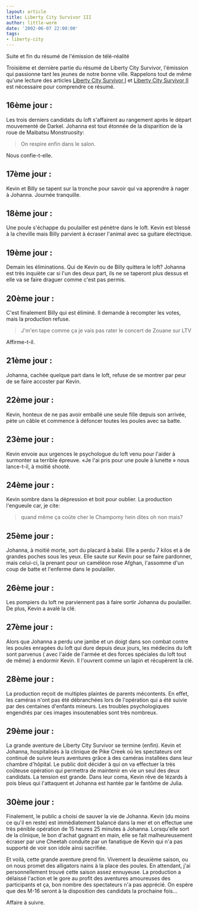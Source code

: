 ```yaml
---
layout: article
title: Liberty City Survivor III
author: little-worm
date: '2002-06-07 22:00:00'
tags:
- liberty-city
---
```


Suite et fin du résumé de l'émission de télé-réalité

Troisième et dernière partie du résumé de Liberty City Survivor, l'émission qui passionne tant les jeunes de notre bonne ville. Rappelons tout de même qu'une lecture des articles [Liberty City Survivor I](  /2002/06/04/liberty-city-survivor-i/) et [Liberty City Survivor II](  /2002/06/05/liberty-city-survivor-ii/) est nécessaire pour comprendre ce résumé.

## 16ème jour :

Les trois derniers candidats du loft s'affairent au rangement après le départ mouvementé de Darkel. Johanna est tout étonnée de la disparition de la roue de Maibatsu Monstruosity:

> On respire enfin dans le salon.

Nous confie-t-elle.

## 17ème jour :

Kevin et Billy se tapent sur la tronche pour savoir qui va apprendre à nager à Johanna. Journée tranquille.

## 18ème jour :

Une poule s'échappe du poulailler est pénètre dans le loft. Kevin est blessé à la cheville mais Billy parvient à écraser l'animal avec sa guitare électrique.

## 19ème jour :

Demain les éliminations. Qui de Kevin ou de Billy quittera le loft? Johanna est très inquiète car si l'un des deux part, ils ne se taperont plus dessus et elle va se faire draguer comme c'est pas permis.

## 20ème jour :

C'est finalement Billy qui est éliminé. Il demande à recompter les votes, mais la production refuse.

> J'm'en tape comme ça je vais pas rater le concert de Zouane sur LTV

Affirme-t-il.

## 21ème jour :

Johanna, cachée quelque part dans le loft, refuse de se montrer par peur de se faire accoster par Kevin.

## 22ème jour :

Kevin, honteux de ne pas avoir emballé une seule fille depuis son arrivée, pète un câble et commence à défoncer toutes les poules avec sa batte.

## 23ème jour :

Kevin envoie aux urgences le psychologue du loft venu pour l'aider à surmonter sa terrible épreuve. «Je l'ai pris pour une poule à lunette » nous lance-t-il, à moitié shooté.

## 24ème jour :

Kevin sombre dans la dépression et boit pour oublier. La production l'engueule car, je cite:

> quand même ça coûte cher le Champomy hein dites oh non mais?

## 25ème jour :

Johanna, à moitié morte, sort du placard à balai. Elle a perdu 7 kilos et à de grandes poches sous les yeux. Elle saute sur Kevin pour se faire pardonner, mais celui-ci, la prenant pour un caméléon rose Afghan, l'assomme d'un coup de batte et l'enferme dans le poulailler.

## 26ème jour :

Les pompiers du loft ne parviennent pas à faire sortir Johanna du poulailler. De plus, Kevin a avalé la clé.

## 27ème jour :

Alors que Johanna a perdu une jambe et un doigt dans son combat contre les poules enragées du loft qui dure depuis deux jours, les médecins du loft sont parvenus ( avec l'aide de l'armée et des forces spéciales du loft tout de même) à endormir Kevin. Il l'ouvrent comme un lapin et récupèrent la clé.

## 28ème jour :

La production reçoit de multiples plaintes de parents mécontents. En effet, les caméras n'ont pas été débranchées lors de l'opération qui a été suivie par des centaines d'enfants mineurs. Les troubles psychologiques engendrés par ces images insoutenables sont très nombreux.

## 29ème jour :

La grande aventure de Liberty City Survivor se termine (enfin). Kevin et Johanna, hospitalisés à la clinique de Pike Creek où les spectateurs ont continué de suivre leurs aventures grâce à des caméras installées dans leur chambre d'hôpital. Le public doit décider à qui on va effectuer la très coûteuse opération qui permettra de maintenir en vie un seul des deux candidats. La tension est grande. Dans leur coma, Kevin rêve de lézards à pois bleus qui l'attaquent et Johanna est hantée par le fantôme de Julia.

## 30ème jour :

Finalement, le public a choisi de sauver la vie de Johanna. Kevin (du moins ce qu'il en reste) est immédiatement balancé dans la mer et on effectue une très pénible opération de 15 heures 25 minutes à Johanna. Lorsqu'elle sort de la clinique, le bon d'achat gagnant en main, elle se fait malheureusement écraser par une Cheetah conduite par un fanatique de Kevin qui n'a pas supporté de voir son idole ainsi sacrifiée.

Et voilà, cette grande aventure prend fin. Vivement la deuxième saison, ou on nous promet des alligators nains à la place des poules. En attendant, j'ai personnellement trouvé cette saison assez ennuyeuse. La production a délaissé l'action et le gore au profit des aventures amoureuses des participants et ça, bon nombre des spectateurs n'a pas apprécié. On espère que des M-16 seront à la disposition des candidats la prochaine fois...

Affaire à suivre.

<!--kg-card-end: markdown-->
